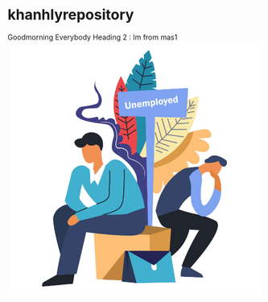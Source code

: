 # khanhlyrepository
Goodmorning Everybody 
Heading 2 : Im from mas1 
![](image/51484291_23843207826900429_8453968812310528_n.png)
